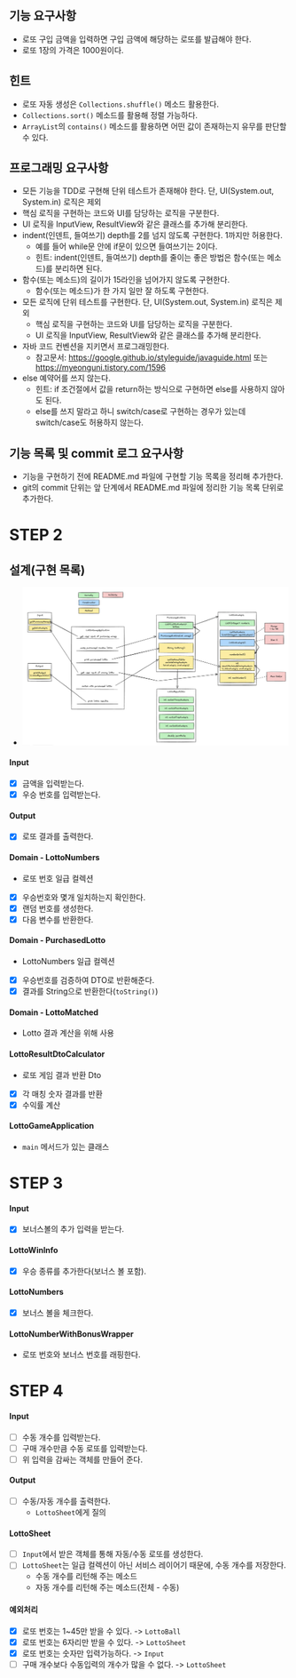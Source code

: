 ## 기능 요구사항
- 로또 구입 금액을 입력하면 구입 금액에 해당하는 로또를 발급해야 한다.
- 로또 1장의 가격은 1000원이다.

## 힌트
- 로또 자동 생성은 `Collections.shuffle()` 메소드 활용한다.
- `Collections.sort()` 메소드를 활용해 정렬 가능하다.
- `ArrayList`의 `contains()` 메소드를 활용하면 어떤 값이 존재하는지 유무를 판단할 수 있다.

## 프로그래밍 요구사항
- 모든 기능을 TDD로 구현해 단위 테스트가 존재해야 한다. 단, UI(System.out, System.in) 로직은 제외
- 핵심 로직을 구현하는 코드와 UI를 담당하는 로직을 구분한다.
- UI 로직을 InputView, ResultView와 같은 클래스를 추가해 분리한다.
- indent(인덴트, 들여쓰기) depth를 2를 넘지 않도록 구현한다. 1까지만 허용한다.
    - 예를 들어 while문 안에 if문이 있으면 들여쓰기는 2이다.
    - 힌트: indent(인덴트, 들여쓰기) depth를 줄이는 좋은 방법은 함수(또는 메소드)를 분리하면 된다.
- 함수(또는 메소드)의 길이가 15라인을 넘어가지 않도록 구현한다.
    - 함수(또는 메소드)가 한 가지 일만 잘 하도록 구현한다.
- 모든 로직에 단위 테스트를 구현한다. 단, UI(System.out, System.in) 로직은 제외
    - 핵심 로직을 구현하는 코드와 UI를 담당하는 로직을 구분한다.
    - UI 로직을 InputView, ResultView와 같은 클래스를 추가해 분리한다.
- 자바 코드 컨벤션을 지키면서 프로그래밍한다.
    - 참고문서: https://google.github.io/styleguide/javaguide.html 또는 https://myeonguni.tistory.com/1596
- else 예약어를 쓰지 않는다.
    - 힌트: if 조건절에서 값을 return하는 방식으로 구현하면 else를 사용하지 않아도 된다.
    - else를 쓰지 말라고 하니 switch/case로 구현하는 경우가 있는데 switch/case도 허용하지 않는다.

## 기능 목록 및 commit 로그 요구사항
- 기능을 구현하기 전에 README.md 파일에 구현할 기능 목록을 정리해 추가한다.
- git의 commit 단위는 앞 단계에서 README.md 파일에 정리한 기능 목록 단위로 추가한다.

# STEP 2

## 설계(구현 목록)
- ![구현 설계도](./images/image001.png)

#### Input
- [x] 금액을 입력받는다.
- [x] 우승 번호를 입력받는다.

#### Output
- [x] 로또 결과를 출력한다.

#### Domain - LottoNumbers
- 로또 번호 일급 컬렉션
- [x] 우승번호와 몇개 일치하는지 확인한다.
- [x] 랜덤 번호를 생성한다.
- [x] 다음 변수를 반환한다.

#### Domain - PurchasedLotto
- LottoNumbers 일급 컬렉션
- [x] 우승번호를 검증하여 DTO로 반환해준다.
- [x] 결과를 String으로 반환한다(`toString()`)

#### Domain - LottoMatched
- Lotto 결과 계산을 위해 사용

#### LottoResultDtoCalculator
- 로또 게임 결과 반환 Dto
- [x] 각 매칭 숫자 결과를 반환
- [x] 수익률 계산

#### LottoGameApplication
- `main` 메서드가 있는 클래스

# STEP 3

#### Input
- [x] 보너스볼의 추가 입력을 받는다.

#### LottoWinInfo
- [x] 우승 종류를 추가한다(보너스 볼 포함).

#### LottoNumbers
- [x] 보너스 볼을 체크한다.

#### LottoNumberWithBonusWrapper
- 로또 번호와 보너스 번호를 래핑한다.

# STEP 4

#### Input
- [ ] 수동 개수를 입력받는다.
- [ ] 구매 개수만큼 수동 로또를 입력받는다.
- [ ] 위 입력을 감싸는 객체를 만들어 준다.

#### Output
- [ ] 수동/자동 개수를 출력한다.
  - `LottoSheet`에게 질의

#### LottoSheet
- [ ] `Input`에서 받은 객체를 통해 자동/수동 로또를 생성한다.
- [ ] `LottoSheet`는 일급 컬렉션이 아닌 서비스 레이어기 때문에, 수동 개수를 저장한다.
  - 수동 개수를 리턴해 주는 메소드
  - 자동 개수를 리턴해 주는 메소드(전체 - 수동)

#### 예외처리
- [x] 로또 번호는 1~45만 받을 수 있다. -> `LottoBall`
- [x] 로또 번호는 6자리만 받을 수 있다. -> `LottoSheet`
- [x] 로또 번호는 숫자만 입력가능하다. -> `Input`
- [ ] 구매 개수보다 수동입력의 개수가 많을 수 없다. -> `LottoSheet`
